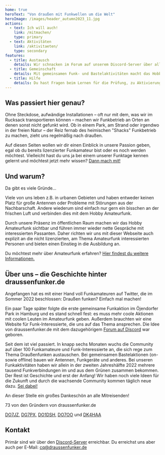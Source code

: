 ```yaml
---
home: true
heroText: "Von draußen mit Funkwellen um die Welt"
heroImage: /images/header_autumn2023_11.jpg
actions:
  - text: Ich will auch!
    link: /mitmachen/
    type: primary
  - text: Aktivitäten
    link: /aktivitaeten/
    type: secondary
features:
  - title: Austausch
    details: Wir schnacken im Forum auf unserem Discord-Server über alles rund ums Thema Funk. Besuch uns!
  - title: Gemeinschaft
    details: Mit gemeinsamen Funk- und Bastelaktivitäten macht das Hobby mehr Spaß. Mach mit!
  - title: Hilfe
    details: Du hast Fragen beim Lernen für die Prüfung, zu Aktivierungen, Equipment, DIY etc? Frag nach!
---
```

## Was passiert hier genau?

Ohne Steckdose, aufwändige Installationen – oft nur mit dem, was wir im Rucksack transportieren können – machen wir Funkbetrieb an Orten an denen sonst nicht gefunkt wird. Ob in einem Park, am Strand oder irgendwo in der freien Natur – der Reiz fernab des heimischen "Shacks" Funkbetrieb zu machen, zieht uns regelmäßig nach draußen.

Auf diesen Seiten wollen wir dir einen Einblick in unsere Passion geben, egal ob du bereits lizenzierter Funkamateur bist oder es noch werden möchtest. Vielleicht hast du uns ja bei einem unserer Funktage kennen gelernt und möchtest jetzt mehr wissen? [Dann mach mit!](/mitmachen)


## Und warum?

Da gibt es viele Gründe...

Viele von uns leben z.B. in urbanen Gebieten und haben entweder keinen Platz für große Antennen oder Probleme mit Störungen aus der Nachbarschaft. Andere wiederum sind einfach nur gern ein bisschen an der frischen Luft und verbinden dies mit dem Hobby Amateurfunk.

Durch unsere Präsenz im öffentlichen Raum machen wir das Hobby Amateurfunk sichtbar und führen immer wieder nette Gespräche mit interessierten Passanten. Daher richten wir uns mit dieser Webseite auch explizit an die nicht lizenzierten, am Thema Amateurfunk interessierten Personen und bieten einen Einstieg in die Ausbildung an.

Du möchtest mehr über Amateurfunk erfahren? [Hier findest du weitere Informationen.](/amateurfunk)


## Über uns – die Geschichte hinter draussenfunker.de

Angefangen hat es mit einer Hand voll Funkamateuren auf Twitter, die im Sommer 2022 beschlossen: Draußen funken? Einfach mal machen!

Ein paar Tage später folgte die erste gemeinsame Funkaktion im Öjendorfer Park in Hamburg und es stand schnell fest: es muss mehr coole Aktionen mit coolen Leuten im Amateurfunk geben. Außerdem brauchten wir eine Website für Funk-Interessierte, die uns auf das Thema ansprechen. Die Idee von draussenfunker.de mit dem dazugehörigem [Forum auf Discord](https://discord.gg/fMsMjZnjxc) war geboren. 

Seit dem ist viel passiert. In knapp sechs Monaten wuchs die Community auf über 100 Funkamateure und Funk-Interessierte an, die sich rege zum Thema Draußenfunken austauschen. Bei gemeinsamen Bastelaktionen (on- sowie offline) bauen wir Antennen, Funkgeräte und anderes. Bei unseren Funkaktivitäten haben wir allein in der zweiten Jahreshälfte 2022 mehrere tausend Funkverbindungen im und aus dem Grünen zusammen bekommen. Der Rest ist Geschichte und erst der Anfang! Wir haben noch viele Ideen für die Zukunft und durch die wachsende Community kommen täglich neue dazu. [Sei dabei!](/mitmachen)

An dieser Stelle ein großes Dankeschön an alle Mitreisenden!

73 von den Gründern von draussenfunker.de

[DO7JZ](https://www.qrz.com/db/DO7JZ), [DG7PX](https://www.qrz.com/db/DG7PX), [DO1DSH](https://www.qrz.com/db/DO1DSH), [DO7OO](https://www.qrz.com/db/DO7OO) und [DK4HAA](https://www.qrz.com/db/DK4HAA)


## Kontakt
Primär sind wir über den [Discord-Server](/mitmachen) erreichbar. Du erreichst uns aber auch per E-Mail: [cq@draussenfunker.de](mailto:cq@draussenfunker.de)
